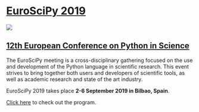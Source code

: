 # [EuroSciPy 2019](https://www.euroscipy.org/2019/)

![](https://www.euroscipy.org/static/2019/bilbao.jpeg)

## [12th European Conference on Python in Science](https://www.euroscipy.org/2019/)
The EuroSciPy meeting is a cross-disciplinary gathering focused on the use and development of the Python language in scientific research. This event strives to bring together both users and developers of scientific tools, as well as academic research and state of the art industry.

EuroSciPy 2019 takes place **2-6 September 2019 in Bilbao, Spain**.

[Click here](https://www.euroscipy.org/2019/program.html) to check out the program.